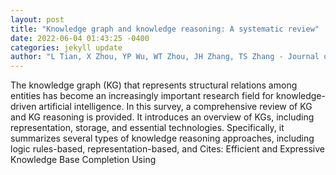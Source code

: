 ```yaml
--- 
layout: post 
title: "Knowledge graph and knowledge reasoning: A systematic review" 
date: 2022-06-04 01:43:25 -0400 
categories: jekyll update 
author: "L Tian, X Zhou, YP Wu, WT Zhou, JH Zhang, TS Zhang - Journal of Electronic Science , 2022" 
--- 
```

The knowledge graph (KG) that represents structural relations among entities has become an increasingly important research field for knowledge-driven artificial intelligence. In this survey, a comprehensive review of KG and KG reasoning is provided. It introduces an overview of KGs, including representation, storage, and essential technologies. Specifically, it summarizes several types of knowledge reasoning approaches, including logic rules-based, representation-based, and Cites: Efficient and Expressive Knowledge Base Completion Using